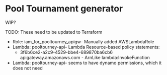 # Pool Tournament generator

WIP?

TODO: These need to be updated to Terraform 

- Role: iam_for_pooltourney_apigw- Manually added AWSLambdaRole
- Lambda: pooltourney-api- Lambda Resource-based policy statements:
    - 3f6b6ce2-a2c9-4529-bbe4-689870ba6cb6	apigateway.amazonaws.com	-	ArnLike	lambda:InvokeFunction
- Lambda: pooltourney-api- seems to have dynamo permissions, which it does not need
